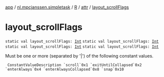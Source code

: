 [app](../../../index.md) / [nl.mpcjanssen.simpletask](../../index.md) / [R](../index.md) / [attr](index.md) / [layout_scrollFlags](.)

# layout_scrollFlags

`static val layout_scrollFlags: `[`Int`](https://kotlinlang.org/api/latest/jvm/stdlib/kotlin/-int/index.html)
`static val layout_scrollFlags: `[`Int`](https://kotlinlang.org/api/latest/jvm/stdlib/kotlin/-int/index.html)
`static val layout_scrollFlags: `[`Int`](https://kotlinlang.org/api/latest/jvm/stdlib/kotlin/-int/index.html)
`static val layout_scrollFlags: `[`Int`](https://kotlinlang.org/api/latest/jvm/stdlib/kotlin/-int/index.html)

Must be one or more (separated by '|') of the following constant values.

     ConstantValueDescription `scroll`0x1 `exitUntilCollapsed`0x2 `enterAlways`0x4 `enterAlwaysCollapsed`0x8 `snap`0x10

